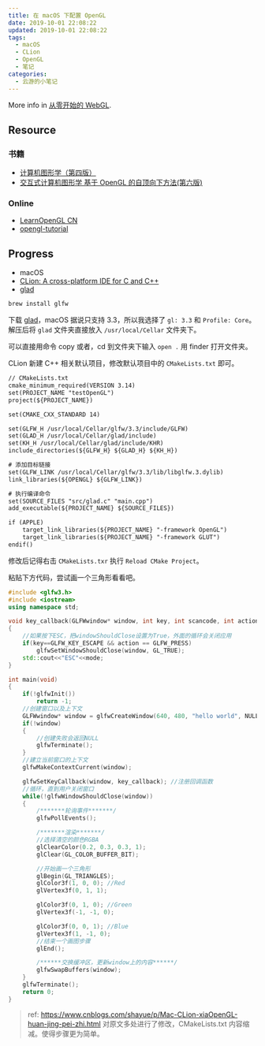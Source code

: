 ```yaml
---
title: 在 macOS 下配置 OpenGL
date: 2019-10-01 22:08:22
updated: 2019-10-01 22:08:22
tags:
  - macOS
  - CLion
  - OpenGL
  - 笔记
categories:
  - 云游的小笔记
---
```


More info in [从零开始的 WebGL](https://yunyoujun.cn/note/webgl-from-zero).

<!-- more -->

## Resource

### 书籍

- [计算机图形学（第四版）](https://book.douban.com/subject/10543022/)
- [交互式计算机图形学 基于 OpenGL 的自顶向下方法(第六版)](https://book.douban.com/subject/10777165/)

### Online

- [LearnOpenGL CN](https://learnopengl-cn.github.io/)
- [opengl-tutorial](http://www.opengl-tutorial.org/cn/)

## Progress

- macOS
- [CLion: A cross-platform IDE for C and C++](https://www.jetbrains.com/clion/)
- [glad](https://glad.dav1d.de/)

```sh
brew install glfw
```

下载 [glad](https://glad.dav1d.de/)，macOS 据说只支持 3.3，所以我选择了 `gl: 3.3` 和 `Profile: Core`。
解压后将 `glad` 文件夹直接放入 `/usr/local/Cellar` 文件夹下。

可以直接用命令 copy 或者，cd 到文件夹下输入 `open .` 用 finder 打开文件夹。

CLion 新建 C++ 相关默认项目，修改默认项目中的 `CMakeLists.txt` 即可。

```txt
// CMakeLists.txt
cmake_minimum_required(VERSION 3.14)
set(PROJECT_NAME "testOpenGL")
project(${PROJECT_NAME})

set(CMAKE_CXX_STANDARD 14)

set(GLFW_H /usr/local/Cellar/glfw/3.3/include/GLFW)
set(GLAD_H /usr/local/Cellar/glad/include)
set(KH_H /usr/local/Cellar/glad/include/KHR)
include_directories(${GLFW_H} ${GLAD_H} ${KH_H})

# 添加目标链接
set(GLFW_LINK /usr/local/Cellar/glfw/3.3/lib/libglfw.3.dylib)
link_libraries(${OPENGL} ${GLFW_LINK})

# 执行编译命令
set(SOURCE_FILES "src/glad.c" "main.cpp")
add_executable(${PROJECT_NAME} ${SOURCE_FILES})

if (APPLE)
    target_link_libraries(${PROJECT_NAME} "-framework OpenGL")
    target_link_libraries(${PROJECT_NAME} "-framework GLUT")
endif()
```

修改后记得右击 `CMakeLists.txr` 执行 `Reload CMake Project`。

粘贴下方代码，尝试画一个三角形看看吧。

```cpp
#include <glfw3.h>
#include <iostream>
using namespace std;

void key_callback(GLFWwindow* window, int key, int scancode, int action, int mode)
{
    //如果按下ESC，把windowShouldClose设置为True，外面的循环会关闭应用
    if(key==GLFW_KEY_ESCAPE && action == GLFW_PRESS)
        glfwSetWindowShouldClose(window, GL_TRUE);
    std::cout<<"ESC"<<mode;
}

int main(void)
{
    if(!glfwInit())
        return -1;
    //创建窗口以及上下文
    GLFWwindow* window = glfwCreateWindow(640, 480, "hello world", NULL, NULL);
    if(!window)
    {
        //创建失败会返回NULL
        glfwTerminate();
    }
    //建立当前窗口的上下文
    glfwMakeContextCurrent(window);

    glfwSetKeyCallback(window, key_callback); //注册回调函数
    //循环，直到用户关闭窗口
    while(!glfwWindowShouldClose(window))
    {
        /*******轮询事件*******/
        glfwPollEvents();

        /*******渲染*******/
        //选择清空的颜色RGBA
        glClearColor(0.2, 0.3, 0.3, 1);
        glClear(GL_COLOR_BUFFER_BIT);

        //开始画一个三角形
        glBegin(GL_TRIANGLES);
        glColor3f(1, 0, 0); //Red
        glVertex3f(0, 1, 1);

        glColor3f(0, 1, 0); //Green
        glVertex3f(-1, -1, 0);

        glColor3f(0, 0, 1); //Blue
        glVertex3f(1, -1, 0);
        //结束一个画图步骤
        glEnd();

        /******交换缓冲区，更新window上的内容******/
        glfwSwapBuffers(window);
    }
    glfwTerminate();
    return 0;
}
```

> ref: <https://www.cnblogs.com/shayue/p/Mac-CLion-xiaOpenGL-huan-jing-pei-zhi.html>
> 对原文多处进行了修改，CMakeLists.txt 内容缩减。使得步骤更为简单。
